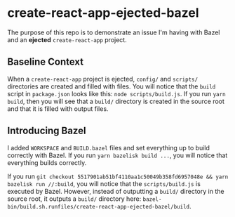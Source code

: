 # create-react-app-ejected-bazel

The purpose of this repo is to demonstrate an issue I'm having with Bazel and an **ejected** `create-react-app` project.

## Baseline Context

When a `create-react-app` project is ejected, `config/` and `scripts/` directories are created and filled with files. You will notice that the `build` script in `package.json` looks like this: `node scripts/build.js`. If you run `yarn build`, then you will see that a `build/` directory is created in the source root and that it is filled with output files.

## Introducing Bazel

I added `WORKSPACE` and `BUILD.bazel` files and set everything up to build correctly with Bazel. If you run `yarn bazelisk build ...`, you will notice that everything builds correctly.

If you run `git checkout 5517901ab51bf4110aa1c50049b358fd6957048e && yarn bazelisk run //:build`, you will notice that the `scripts/build.js` is executed by Bazel. However, instead of outputting a `build/` directory in the source root, it outputs a `build/` directory here: `bazel-bin/build.sh.runfiles/create-react-app-ejected-bazel/build`.
